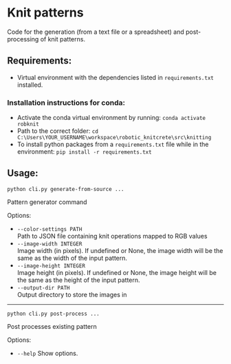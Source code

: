 # Knit patterns
Code for the generation (from a text file or a spreadsheet) and post-processing of knit patterns.

## Requirements:
* Virtual environment with the dependencies listed in `requirements.txt` installed.

### Installation instructions for conda:
* Activate the conda virtual environment by running: `conda activate robknit`
* Path to the correct folder: `cd C:\Users\YOUR_USERNAME\workspace\robotic_knitcrete\src\knitting`
* To install python packages from a `requirements.txt` file while in the environment: `pip install -r requirements.txt`

## Usage:
    python cli.py generate-from-source ...
Pattern generator command

Options:
* `--color-settings PATH`   
Path to JSON file containing knit operations mapped to RGB values
* `--image-width INTEGER`   
Image width (in pixels). If undefined or None, the image width will be the same as the width of the input pattern.
* `--image-height INTEGER`  
Image height (in pixels). If undefined or None, the image height will be the same as the height of the input pattern.
* `--output-dir PATH`       
Output directory to store the images in

------------------------------------------

    python cli.py post-process ...
Post processes existing pattern

Options:
* `--help`  Show options.
